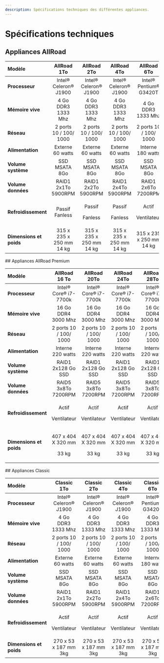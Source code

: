 ```yaml
---
description: Spécifications techniques des différentes appliances.
---
```


# Spécifications techniques

## Appliances AllRoad

<table>
  <thead>
    <tr>
      <th style="text-align:left">Modèle</th>
      <th style="text-align:center">AllRoad 1To</th>
      <th style="text-align:center">AllRoad 2To</th>
      <th style="text-align:center">AllRoad 4To</th>
      <th style="text-align:center">AllRoad 6To</th>
      <th style="text-align:center">AllRoad 8To</th>
      <th style="text-align:center">AllRoad 10To</th>
      <th style="text-align:center">AllRoad 12To</th>
      <th style="text-align:center">AllRoad 14To</th>
    </tr>
  </thead>
  <tbody>
    <tr>
      <td style="text-align:left"><b>Processeur</b>
      </td>
      <td style="text-align:center">Intel® Celeron® J1900</td>
      <td style="text-align:center">Intel® Celeron® J1900</td>
      <td style="text-align:center">Intel® Celeron® J1900</td>
      <td style="text-align:center">Intel® Pentium® G3420T</td>
      <td style="text-align:center">Intel® Pentium® G3420T</td>
      <td style="text-align:center">Intel® Pentium® G3420T</td>
      <td style="text-align:center">Intel® Pentium® G3420T</td>
      <td style="text-align:center">Intel® Pentium® G3420T</td>
    </tr>
    <tr>
      <td style="text-align:left"><b>Mémoire vive</b>
      </td>
      <td style="text-align:center">4 Go DDR3 1333 Mhz</td>
      <td style="text-align:center">4 Go DDR3 1333 Mhz</td>
      <td style="text-align:center">4 Go DDR3 1333 Mhz</td>
      <td style="text-align:center">4 Go DDR3 1333 Mhz</td>
      <td style="text-align:center">4 Go DDR3 1333 Mhz</td>
      <td style="text-align:center">4 Go DDR3 1333 Mhz</td>
      <td style="text-align:center">4 Go DDR3 1333 Mhz</td>
      <td style="text-align:center">4 Go DDR3 1333 Mhz</td>
    </tr>
    <tr>
      <td style="text-align:left"><b>Réseau</b>
      </td>
      <td style="text-align:center">2 ports 10 / 100/ 1000</td>
      <td style="text-align:center">2 ports 10 / 100/ 1000</td>
      <td style="text-align:center">2 ports 10 / 100/ 1000</td>
      <td style="text-align:center">2 ports 10 / 100/ 1000</td>
      <td style="text-align:center">2 ports 10 / 100/ 1000</td>
      <td style="text-align:center">2 ports 10 / 100/ 1000</td>
      <td style="text-align:center">2 ports 10 / 100/ 1000</td>
      <td style="text-align:center">2 ports 10 / 100/ 1000</td>
    </tr>
    <tr>
      <td style="text-align:left"><b>Alimentation</b>
      </td>
      <td style="text-align:center">Externe 60 watts</td>
      <td style="text-align:center">Externe 60 watts</td>
      <td style="text-align:center">Externe 60 watts</td>
      <td style="text-align:center">Interne 180 watts</td>
      <td style="text-align:center">Interne 180 watts</td>
      <td style="text-align:center">Interne 180 watts</td>
      <td style="text-align:center">Interne 180 watts</td>
      <td style="text-align:center">Interne 180 watts</td>
    </tr>
    <tr>
      <td style="text-align:left"><b>Volume système</b>
      </td>
      <td style="text-align:center">SSD MSATA 8Go</td>
      <td style="text-align:center">SSD MSATA 8Go</td>
      <td style="text-align:center">SSD MSATA 8Go</td>
      <td style="text-align:center">SSD MSATA 8Go</td>
      <td style="text-align:center">SSD MSATA 8Go</td>
      <td style="text-align:center">SSD MSATA 8Go</td>
      <td style="text-align:center">SSD MSATA 8Go</td>
      <td style="text-align:center">SSD MSATA 8Go</td>
    </tr>
    <tr>
      <td style="text-align:left"><b>Volume données</b>
      </td>
      <td style="text-align:center">RAID1
        <br />2x1To 5900RPM</td>
      <td style="text-align:center">RAID1 2x2To 5900RPM</td>
      <td style="text-align:center">RAID1 2x4To 5900RPM</td>
      <td style="text-align:center">RAID1 2x6To 7200RPM</td>
      <td style="text-align:center">RAID1 2x8To 7200RPM</td>
      <td style="text-align:center">RAID1 2x10To 7200RPM</td>
      <td style="text-align:center">RAID1 2x12To 7200RPM</td>
      <td style="text-align:center">RAID1 2x14To 7200RPM</td>
    </tr>
    <tr>
      <td style="text-align:left"><b>Refroidissement</b>
      </td>
      <td style="text-align:center">Passif Fanless</td>
      <td style="text-align:center">
        <p>Passif</p>
        <p>Fanless</p>
      </td>
      <td style="text-align:center">
        <p>Passif</p>
        <p>Fanless</p>
      </td>
      <td style="text-align:center">
        <p>Actif</p>
        <p>Ventilateur</p>
      </td>
      <td style="text-align:center">
        <p>Actif</p>
        <p>Ventilateur</p>
      </td>
      <td style="text-align:center">
        <p>Actif</p>
        <p>Ventilateur</p>
      </td>
      <td style="text-align:center">
        <p>Actif</p>
        <p>Ventilateur</p>
      </td>
      <td style="text-align:center">
        <p>Actif</p>
        <p>Ventilateur</p>
      </td>
    </tr>
    <tr>
      <td style="text-align:left"><b>Dimensions et poids</b>
      </td>
      <td style="text-align:center">315 x 235 x 250 mm
        <br />14 kg</td>
      <td style="text-align:center">315 x 235 x 250 mm
        <br />14 kg</td>
      <td style="text-align:center">315 x 235 x 250 mm 14 kg</td>
      <td style="text-align:center">315 x 235 x 250 mm 14 kg</td>
      <td style="text-align:center">451 x 255 x 317 mm 23 kg</td>
      <td style="text-align:center">451 x 255 x 317 mm 23 kg</td>
      <td style="text-align:center">451 x 255 x 317 mm 23 kg</td>
      <td style="text-align:center">451 x 255 x 317 mm 23 kg</td>
    </tr>
  </tbody>
</table>## Appliances AllRoad Premium

<table>
  <thead>
    <tr>
      <th style="text-align:left">Modèle</th>
      <th style="text-align:center">AllRoad 16 To</th>
      <th style="text-align:center">AllRoad 20To</th>
      <th style="text-align:center">AllRoad 24To</th>
      <th style="text-align:center">AllRoad 28To</th>
    </tr>
  </thead>
  <tbody>
    <tr>
      <td style="text-align:left"><b>Processeur</b>
      </td>
      <td style="text-align:center">Intel® Core® i7-7700k</td>
      <td style="text-align:center">Intel® Core® i7-7700k</td>
      <td style="text-align:center">Intel® Core® i7-7700k</td>
      <td style="text-align:center">Intel® Core® i7-7700k</td>
    </tr>
    <tr>
      <td style="text-align:left"><b>Mémoire vive</b>
      </td>
      <td style="text-align:center">16 Go DDR4 3000 Mhz</td>
      <td style="text-align:center">16 Go DDR4 3000 Mhz</td>
      <td style="text-align:center">16 Go DDR4 3000 Mhz</td>
      <td style="text-align:center">16 Go DDR4 3000 Mhz</td>
    </tr>
    <tr>
      <td style="text-align:left"><b>Réseau</b>
      </td>
      <td style="text-align:center">2 ports 10 / 100/ 1000</td>
      <td style="text-align:center">2 ports 10 / 100/ 1000</td>
      <td style="text-align:center">2 ports 10 / 100/ 1000</td>
      <td style="text-align:center">2 ports 10 / 100/ 1000</td>
    </tr>
    <tr>
      <td style="text-align:left"><b>Alimentation</b>
      </td>
      <td style="text-align:center">Interne 220 watts</td>
      <td style="text-align:center">Interne 220 watts</td>
      <td style="text-align:center">Interne 220 watts</td>
      <td style="text-align:center">Interne 220 watts</td>
    </tr>
    <tr>
      <td style="text-align:left"><b>Volume système</b>
      </td>
      <td style="text-align:center">RAID1
        <br />2x128 Go SSD</td>
      <td style="text-align:center">RAID1
        <br />2x128 Go SSD</td>
      <td style="text-align:center">RAID1
        <br />2x128 Go SSD</td>
      <td style="text-align:center">RAID1
        <br />2x128 Go SSD</td>
    </tr>
    <tr>
      <td style="text-align:left"><b>Volume données</b>
      </td>
      <td style="text-align:center">RAID5
        <br />3x8To 7200RPM</td>
      <td style="text-align:center">RAID5
        <br />3x8To 7200RPM</td>
      <td style="text-align:center">RAID5
        <br />3x8To 7200RPM</td>
      <td style="text-align:center">RAID5
        <br />3x8To 7200RPM</td>
    </tr>
    <tr>
      <td style="text-align:left"><b>Refroidissement</b>
      </td>
      <td style="text-align:center">
        <p>Actif</p>
        <p>Ventilateur</p>
      </td>
      <td style="text-align:center">
        <p>Actif</p>
        <p>Ventilateur</p>
      </td>
      <td style="text-align:center">
        <p>Actif</p>
        <p>Ventilateur</p>
      </td>
      <td style="text-align:center">
        <p>Actif</p>
        <p>Ventilateur</p>
      </td>
    </tr>
    <tr>
      <td style="text-align:left"><b>Dimensions et poids</b>
      </td>
      <td style="text-align:center">
        <p>407 x 404 X 320 mm</p>
        <p>33 kg</p>
      </td>
      <td style="text-align:center">
        <p>407 x 404 X 320 mm</p>
        <p>33 kg</p>
      </td>
      <td style="text-align:center">
        <p>407 x 404 X 320 mm</p>
        <p>33 kg</p>
      </td>
      <td style="text-align:center">
        <p>407 x 404 X 320 mm</p>
        <p>33 kg</p>
      </td>
    </tr>
  </tbody>
</table>## Appliances Classic

<table>
  <thead>
    <tr>
      <th style="text-align:left">Modèle</th>
      <th style="text-align:center">Classic 1To</th>
      <th style="text-align:center">Classic 2To</th>
      <th style="text-align:center">Classic 4To</th>
      <th style="text-align:center">Classic 6To</th>
      <th style="text-align:center">Classic 8To</th>
      <th style="text-align:center">Classic 10To</th>
      <th style="text-align:center">Classic 12To</th>
      <th style="text-align:center">Classic 14To</th>
    </tr>
  </thead>
  <tbody>
    <tr>
      <td style="text-align:left"><b>Processeur</b>
      </td>
      <td style="text-align:center">Intel® Celeron® J1900</td>
      <td style="text-align:center">Intel® Celeron® J1900</td>
      <td style="text-align:center">Intel® Celeron® J1900</td>
      <td style="text-align:center">Intel® Pentium® G3420T</td>
      <td style="text-align:center">Intel® Pentium® G3420T</td>
      <td style="text-align:center">Intel® Pentium® G3420T</td>
      <td style="text-align:center">Intel® Pentium® G3420T</td>
      <td style="text-align:center">Intel® Pentium® G3420T</td>
    </tr>
    <tr>
      <td style="text-align:left"><b>Mémoire vive</b>
      </td>
      <td style="text-align:center">4 Go DDR3 1333 Mhz</td>
      <td style="text-align:center">4 Go DDR3 1333 Mhz</td>
      <td style="text-align:center">4 Go DDR3 1333 Mhz</td>
      <td style="text-align:center">4 Go DDR3 1333 Mhz</td>
      <td style="text-align:center">4 Go DDR3 1333 Mhz</td>
      <td style="text-align:center">4 Go DDR3 1333 Mhz</td>
      <td style="text-align:center">4 Go DDR3 1333 Mhz</td>
      <td style="text-align:center">4 Go DDR3 1333 Mhz</td>
    </tr>
    <tr>
      <td style="text-align:left"><b>Réseau</b>
      </td>
      <td style="text-align:center">2 ports 10 / 100/ 1000</td>
      <td style="text-align:center">2 ports 10 / 100/ 1000</td>
      <td style="text-align:center">2 ports 10 / 100/ 1000</td>
      <td style="text-align:center">2 ports 10 / 100/ 1000</td>
      <td style="text-align:center">2 ports 10 / 100/ 1000</td>
      <td style="text-align:center">2 ports 10 / 100/ 1000</td>
      <td style="text-align:center">2 ports 10 / 100/ 1000</td>
      <td style="text-align:center">2 ports 10 / 100/ 1000</td>
    </tr>
    <tr>
      <td style="text-align:left"><b>Alimentation</b>
      </td>
      <td style="text-align:center">Externe 60 watts</td>
      <td style="text-align:center">Externe 60 watts</td>
      <td style="text-align:center">Externe 60 watts</td>
      <td style="text-align:center">Interne 180 watts</td>
      <td style="text-align:center">Interne 180 watts</td>
      <td style="text-align:center">Interne 180 watts</td>
      <td style="text-align:center">Interne 180 watts</td>
      <td style="text-align:center">Interne 180 watts</td>
    </tr>
    <tr>
      <td style="text-align:left"><b>Volume système</b>
      </td>
      <td style="text-align:center">SSD MSATA 8Go</td>
      <td style="text-align:center">SSD MSATA 8Go</td>
      <td style="text-align:center">SSD MSATA 8Go</td>
      <td style="text-align:center">SSD MSATA 8Go</td>
      <td style="text-align:center">SSD MSATA 8Go</td>
      <td style="text-align:center">SSD MSATA 8Go</td>
      <td style="text-align:center">SSD MSATA 8Go</td>
      <td style="text-align:center">SSD MSATA 8Go</td>
    </tr>
    <tr>
      <td style="text-align:left"><b>Volume données</b>
      </td>
      <td style="text-align:center">RAID1 2x1To 5900RPM</td>
      <td style="text-align:center">RAID1 2x2To 5900RPM</td>
      <td style="text-align:center">RAID1 2x4To 5900RPM</td>
      <td style="text-align:center">RAID1 2x6To 7200RPM</td>
      <td style="text-align:center">RAID1 2x8To 7200RPM</td>
      <td style="text-align:center">RAID1 2x10To 7200RPM</td>
      <td style="text-align:center">RAID1 2x12To
        <br />7200RPM</td>
      <td style="text-align:center">RAID1 2x14To
        <br />7200RPM</td>
    </tr>
    <tr>
      <td style="text-align:left"><b>Refroidissement</b>
      </td>
      <td style="text-align:center">
        <p>Actif</p>
        <p>Ventilateur</p>
      </td>
      <td style="text-align:center">
        <p>Actif</p>
        <p>Ventilateur</p>
      </td>
      <td style="text-align:center">
        <p>Actif</p>
        <p>Ventilateur</p>
      </td>
      <td style="text-align:center">
        <p>Actif</p>
        <p>Ventilateur</p>
      </td>
      <td style="text-align:center">
        <p>Actif</p>
        <p>Ventilateur</p>
      </td>
      <td style="text-align:center">
        <p>Actif</p>
        <p>Ventilateur</p>
      </td>
      <td style="text-align:center">
        <p>Actif</p>
        <p>Ventilateur</p>
      </td>
      <td style="text-align:center">
        <p>Actif</p>
        <p>Ventilateur</p>
      </td>
    </tr>
    <tr>
      <td style="text-align:left"><b>Dimensions et poids</b>
      </td>
      <td style="text-align:center">270 x 53 x 187 mm 3kg</td>
      <td style="text-align:center">270 x 53 x 187 mm 3kg</td>
      <td style="text-align:center">270 x 53 x 187 mm 3kg</td>
      <td style="text-align:center">270 x 53 x 187 mm 3kg</td>
      <td style="text-align:center">270 x 53 x 187 mm 3kg</td>
      <td style="text-align:center">270 x 53 x 187 mm 3kg</td>
      <td style="text-align:center">270 x 53 x 187 mm 3kg</td>
      <td style="text-align:center">270 x 53 x 187 mm 3kg</td>
    </tr>
  </tbody>
</table>​

